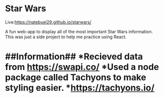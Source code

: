 
# Star Wars

Live:https://natebuel29.github.io/starwars/

A fun web-app to display all of the most important Star Wars information.
This was just a side project to help me practice using React.

##Information##
*Recieved data from https://swapi.co/
*Used a node package called Tachyons to make styling easier.
	*https://tachyons.io/
=======

